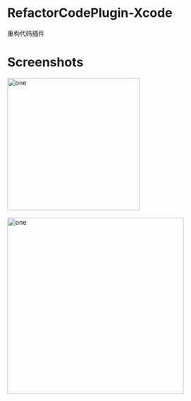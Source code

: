# RefactorCodePlugin-Xcode
重构代码插件

# Screenshots
<img alt="one" src="https://raw.github.com/charsdavy/RefactorCodePlugin-Xcode/master/screenshots/menu.png" width= "300">
</br></br>
<img alt="one" src="https://raw.github.com/charsdavy/RefactorCodePlugin-Xcode/master/screenshots/window.png" width= "400">

